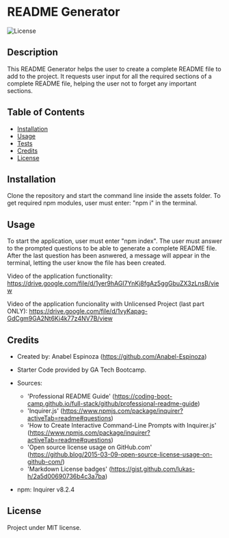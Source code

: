 # README Generator

![License](https://img.shields.io/badge/License-MIT-blue.svg)

## Description

This README Generator helps the user to create a complete README file to add to the project. It requests user input for all the required sections of a complete README file, helping the user not to forget any important sections.

## Table of Contents

- [Installation](#installation)
- [Usage](#usage)
- [Tests](#tests)
- [Credits](#credits)
- [License](#license)

## Installation

Clone the repository and start the command line inside the assets folder.
To get required npm modules, user must enter: "npm i" in the terminal.

## Usage

To start the application, user must enter "npm index". The user must answer to the prompted questions to be able to generate a complete README file. After the last question has been asnwered, a message will appear in the terminal, letting the user know the file has been created.

Video of the application functionality: https://drive.google.com/file/d/1yer9hAGI7YnKj8fgAz5ggGbuZX3zLnsB/view

Video of the application funcionality with Unlicensed Project (last part ONLY): https://drive.google.com/file/d/1vyKapag-GdCgm9GA2Nt6Ki4k77z4NV7B/view


## Credits

- Created by: Anabel Espinoza (https://github.com/Anabel-Espinoza)

- Starter Code provided by GA Tech Bootcamp. 

- Sources: 
    * 'Professional README Guide' (https://coding-boot-camp.github.io/full-stack/github/professional-readme-guide)
    * 'Inquirer.js' (https://www.npmjs.com/package/inquirer?activeTab=readme#questions)
    * 'How to Create Interactive Command-Line Prompts with Inquirer.js' (https://www.npmjs.com/package/inquirer?activeTab=readme#questions)
    * 'Open source license usage on GitHub.com' (https://github.blog/2015-03-09-open-source-license-usage-on-github-com/)
    * 'Markdown License badges' (https://gist.github.com/lukas-h/2a5d00690736b4c3a7ba)

- npm: Inquirer v8.2.4

## License
Project under MIT license.

